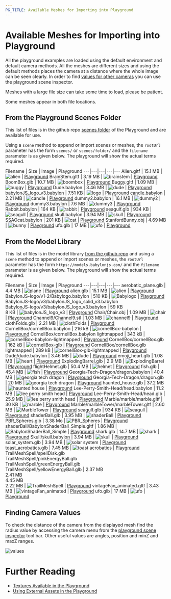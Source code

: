 ```yaml
---
PG_TITLE: Available Meshes for Importing into Playground
---
```


# Available Meshes for Importing into Playground

All the playground examples are loaded using the default environment and default camera methods. All the meshes are different sizes and using the default methods places the camera at a distance where the whole image can be seen clearly. In order to find [values for other cameras](/resources/meshes_to_load#finding-camera-values) you can use the playground scene inspector.

Meshes with a large file size can take some time to load, please be patient.

Some meshes appear in both file locations.

## From the Playground Scenes Folder

This list of files is in the github repo [scenes folder](https://github.com/BabylonJS/Babylon.js/tree/master/Playground/scenes) of the Playground and are available for use.

Using a `scene` method to append or import scenes or meshes, the `rootUrl` parameter has the form `scenes/` or `scenes/folder/` and the `filename` parameter is as given below. The playground will show the actual terms required.


Filename | Size | Image | Playground
---|---|---|---|---
Alien.gltf | 15.1 MB | ![alien](/img/resources/meshes/alien.png) | [Playground](https://www.babylonjs-playground.com/#8IMNBM#1)
BrainStem.gltf | 3.19 MB | ![brainstem](/img/resources/meshes/brainstem.png) | [Playground](https://www.babylonjs-playground.com/#J62R3F#1)
BoomBox.glb | 10.7 MB | ![boombox](/img/resources/meshes/boombox.png) | [Playground](https://www.babylonjs-playground.com/#QCU8DJ#2)
Buggy.gltf | 1.09 MB | ![buggy](/img/resources/meshes/buggy.png) | [Playground](https://www.babylonjs-playground.com/#K7TJIG#1)
Dude.babylon | 3.46 MB | ![dude](/img/resources/meshes/dude.png) | [Playground](https://www.babylonjs-playground.com/#WLDCUC#2)
babylonJS_logo_v3.babylon | 7.51 KB | ![logo](/img/resources/meshes/logo.png) | [Playground](https://www.babylonjs-playground.com/#17LHMG#1)
candle.babylon | 2.21 MB | ![candle](/img/resources/meshes/candle.png) | [Playground](https://www.babylonjs-playground.com/#TSCJPP#1)
dummy2.babylon | 16.1 MB | ![dummy2](/img/resources/meshes/dummy2.png) | [Playground](https://www.babylonjs-playground.com/#TBK09I#2)
dummy3.babylon | 7.6 MB | ![dummy3](/img/resources/meshes/dummy2.png) | [Playground](https://www.babylonjs-playground.com/#C38BUD#1)
Rabbit.babylon | 164 KB | ![rabbit](/img/resources/meshes/rabbit.png) | [Playground](https://www.babylonjs-playground.com/#NMU4ZM#1)
seagulf.glb | 934 KB | ![seagull](/img/resources/meshes/seagull.png) | [Playground](https://www.babylonjs-playground.com/#8LFTCH#2)
skull.babylon | 3.94 MB | ![skull](/img/resources/meshes/skull.png) | [Playground](https://www.babylonjs-playground.com/#VV935G#2)
SSAOcat.babylon | 201 KB | ![cat](/img/resources/meshes/cat.png) | [Playground](https://www.babylonjs-playground.com/#LCUPCU#1)
StanfordBunny.obj | 4.69 MB | ![bunny](/img/resources/meshes/bunny.png) | [Playground](https://www.babylonjs-playground.com/#95MJI8#1)
ufo.glb | 17 MB | ![ufo](/img/resources/meshes/ufo.png) | [Playground](https://www.babylonjs-playground.com/#058SEW#3)

## From the Model Library

This list of files is in the model library [from the github repo](https://github.com/BabylonJS/MeshesLibrary) and using a `scene` method to append or import scenes or meshes, the `rootUrl` parameter has the form `https://models.babylonjs.com/` and the `filename` parameter is as given below. The playground will show the actual terms required.

Filename | Size | Image | Playground
---|---|---|---|---
aerobatic_plane.glb | 4.4 MB | ![plane](/img/resources/meshes/plane.png) | [Playground](https://www.babylonjs-playground.com/#5NIBE1#1)
alien.glb | 15.1 MB | ![alien](/img/resources/meshes/alien.png) | [Playground](https://www.babylonjs-playground.com/#8IMNBM#2)
BabylonJS-logo/v1-2/Babylogo.babylon | 510 KB | ![Babylogo](/img/resources/meshes/Babylogo.jpg) | [Playground](https://www.babylonjs-playground.com/#TZTY3Y)
BabylonJS-logo/v3/babylonJS_logo_solid_v3.babylon<br>BabylonJS-logo/v3/babylonJS_logo_v3.babylon | 59 KB<br>8 KB | ![babylonJS_logo_v3](/img/resources/meshes/babylonJS_logo_v3.jpg) | [Playground](https://www.babylonjs-playground.com/#Q9JFZ1)
Chair/Chair.obj | 1.09 MB | ![chair](/img/resources/meshes/chair.png) | [Playground](https://www.babylonjs-playground.com/#KJV35B#1)
Channel9/Channel9.stl | 1.03 MB | ![channel9](/img/resources/meshes/channel9.png) | [Playground](https://www.babylonjs-playground.com/#AJJ8U5#1)
clothFolds.glb | 2.21 MB | ![clothFolds](/img/resources/meshes/clothFolds.jpg) | [Playground](https://www.babylonjs-playground.com/#5NIBE1#2)
CornellBox/cornellBox.babylon | 216 kB | ![cornellBox-babylon](/img/resources/meshes/cornellBox-babylon.jpg) | [Playground](https://www.babylonjs-playground.com/#4AJ16M#2)
CornellBox/cornellBox.babylon lightmapped | 343 kB | ![cornellBox-babylon-lightmapped](/img/resources/meshes/cornellBox-babylon-lightmapped.jpg) | [Playground](https://www.babylonjs-playground.com/#4AJ16M#5)
CornellBox/cornellBox.glb | 162 kB | ![cornellBox-glb](/img/resources/meshes/cornellBox-glb.jpg) | [Playground](https://www.babylonjs-playground.com/#4AJ16M#3)
CornellBox/cornellBox.glb lightmapped | 289 kB | ![cornellBox-glb-lightmapped](/img/resources/meshes/cornellBox-glb-lightmapped.jpg) | [Playground](https://www.babylonjs-playground.com/#4AJ16M#15)
Dude/dude.babylon | 3.46 MB | ![dude](/img/resources/meshes/dude.png) | [Playground](https://www.babylonjs-playground.com/#WLDCUC#3)
emoji_heart.glb | 1.08 MB | ![heart](/img/resources/meshes/heart.png) | [Playground](https://www.babylonjs-playground.com/#4AJ16M#1)
ExplodingBarrel.glb | 2.9 MB | ![ExplodingBarrel](/img/resources/meshes/ExplodingBarrel.jpg) | [Playground](https://www.babylonjs-playground.com/#4AJ16M#23)
flightHelmet.glb | 50.4 MB | ![helmet](/img/resources/meshes/helmet.png) | [Playground](https://www.babylonjs-playground.com/#BVK9I0#10)
fish.glb | 45.4 MB | ![fish](/img/resources/meshes/fish.png) | [Playground](https://www.babylonjs-playground.com/#9CMU0F)
Georgia-Tech-Dragon/dragon.babylon | 40.4 MB | ![georgia tech dragon](/img/resources/meshes/dragon-babylon.jpg) | [Playground](https://www.babylonjs-playground.com/#MZ1I83)
Georgia-Tech-Dragon/dragon.glb | 20 MB | ![georgia tech dragon](/img/resources/meshes/dragon.jpg) | [Playground](https://www.babylonjs-playground.com/#1GFFWE#1)
haunted_house.glb | 37.2 MB | ![haunted house](/img/resources/meshes/haunted_house.png) | [Playground](https://www.babylonjs-playground.com/#E8UGIC)
Lee-Perry-Smith-Head/head.babylon | 11.2 MB | ![lee perry smith head](/img/resources/meshes/lee-perry-smith-head-babylon.jpg) | [Playground](https://www.babylonjs-playground.com/#NA2WKW)
Lee-Perry-Smith-Head/head.glb | 25.9 MB | ![lee perry smith head](/img/resources/meshes/lee-perry-smith-head.jpg) | [Playground](https://www.babylonjs-playground.com/#GA8DG5)
Marble/marble/marble.gltf | 30 KB | ![marble](/img/resources/meshes/marble.jpg) | [Playground](https://www.babylonjs-playground.com/#36YIWS#2)
Marble/marbleTower/marbleTower.gltf | 2.60 MB | ![MarbleTower](/img/resources/meshes/MarbleTower.jpg) | [Playground](https://www.babylonjs-playground.com/#FN0IGW#1)
seagulf.glb | 934 KB | ![seagull](/img/resources/meshes/seagull.png) | [Playground](https://www.babylonjs-playground.com/#8LFTCH#3)
shaderBall.glb | 3.95 MB | ![shaderBall](/img/resources/meshes/shaderBall.jpg) | [Playground](https://www.babylonjs-playground.com/#2UPLBH)
PBR_Spheres.glb | 3.38 Mo | ![PBR_Spheres](/img/resources/meshes/PBR_Spheres.png) | [Playground](https://www.babylonjs-playground.com/#ISZ7Y2#3)
shaderBall/BabylonShaderBall_Simple.gltf | 1.86 MB | ![BabylonShaderBall_Simple](/img/resources/meshes/BabylonShaderBall_Simple.jpg) | [Playground](https://playground.babylonjs.com/#AE8AA3)
shark.glb | 14.7 MB | ![shark](/img/resources/meshes/shark.png) | [Playground](https://www.babylonjs-playground.com/#ISZ7Y2)
Skull/skull.babylon | 3.94 MB | ![skull](/img/resources/meshes/skull.png) | [Playground](https://www.babylonjs-playground.com/#VV935G#3)
solar_system.glb | 3.94 MB | ![solar system](/img/resources/meshes/solar_system.png) | [Playground](https://www.babylonjs-playground.com/#KILIHT)
toast_acrobatics.glb | 7.45 MB | ![toast acrobatics](/img/resources/meshes/toast_acrobatics.png) | [Playground](https://www.babylonjs-playground.com/#KM2N07)
TrailMeshSpell/spellDisk.glb<br>TrailMeshSpell/pinkEnergyBall.glb<br>TrailMeshSpell/greenEnergyBall.glb<br>TrailMeshSpell/yellowEnergyBall.glb | 2.37 MB<br>2.41 MB<br>4.45 MB<br>2.22 MB | ![TrailMeshSpell](/img/resources/meshes/TrailMeshSpell.jpg) | [Playground](https://www.babylonjs-playground.com/#AAP917#1)
vintageFan_animated.gltf | 3.43 MB | ![vintageFan_animated](/img/resources/meshes/vintageFan_animated.jpg) | [Playground](https://www.babylonjs-playground.com/#YBEKDT)
ufo.glb | 17 MB | ![ufo](/img/resources/meshes/ufo.png) | [Playground](https://www.babylonjs-playground.com/#058SEW#4)

## Finding Camera Values

To check the distance of the camera from the displayed mesh find the radius value by accessing the camera menu from the [playground scene inspector](/features/playground_debuglayer) tool bar. Other useful values are angles, position and minZ and maxZ ranges.

![values](/img/resources/meshes/values.png)

# Further Reading

- [Textures Available in the Playground](/resources/playground_textures)
- [Using External Assets in the Playground](/resources/External_PG_assets)
